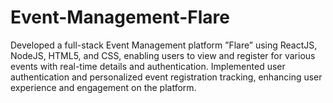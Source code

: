 # Event-Management-Flare
Developed a full-stack Event Management platform ”Flare” using ReactJS, NodeJS, HTML5, and CSS, enabling users to
view and register for various events with real-time details and authentication.
Implemented user authentication and personalized event registration tracking, enhancing user experience and engagement
on the platform.
